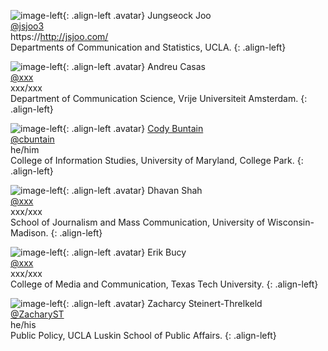 <style type="text/css">
.avatar {
    /* make a square container */
    width: 150px;
    height: 150px;

    /* fill the container, preserving aspect ratio, and cropping to fit */
    background-size: cover;

    /* center the image vertically and horizontally */
    background-position: top center;

    /* round the edges to a circle with border radius 1/2 container size */
    border-radius: 50%;
}
</style>

![image-left](/assets/images/people/joo.jpg){: .align-left .avatar} 
Jungseock Joo <br/> [@jsjoo3](https://twitter.com/jsjoo3) <br/> https://http://jsjoo.com/ <br/> Departments of Communication and Statistics, UCLA. 
{: .align-left}


![image-left](/assets/images/people/blank.png){: .align-left .avatar} 
Andreu Casas <br/> [@xxx](http://twitter.com/aaa)  <br/> xxx/xxx  <br/> Department of Communication Science, Vrije Universiteit Amsterdam.
{: .align-left}


![image-left](/assets/images/people/buntain.jpg){: .align-left .avatar} 
[Cody Buntain](http://cody.bunta.in) <br/> [@cbuntain](http://twitter.com/codybuntain) <br/> he/him <br/> College of Information Studies, University of Maryland, College Park.
{: .align-left}


![image-left](/assets/images/people/blank.png){: .align-left .avatar} 
Dhavan Shah <br/> [@xxx](http://twitter.com/aaa)  <br/> xxx/xxx  <br/> School of Journalism and Mass Communication, University of Wisconsin-Madison. 
{: .align-left}


![image-left](/assets/images/people/blank.png){: .align-left .avatar} 
Erik Bucy <br/> [@xxx](http://twitter.com/aaa)  <br/> xxx/xxx  <br/> College of Media and Communication, Texas Tech University.
{: .align-left}


![image-left](/assets/images/people/blank.png){: .align-left .avatar} 
Zacharcy Steinert-Threlkeld <br/> [@ZacharyST](http://twitter.com/ZacharyST)  <br/> he/his <br/> Public Policy, UCLA Luskin School of Public Affairs. 
{: .align-left}
